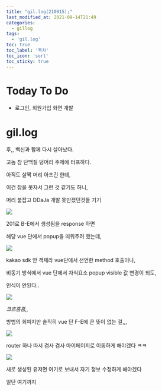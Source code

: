 ```yaml
---
title: "gil.log(210915);"
last_modified_at: 2021-09-14T21:49
categories: 
  - gillog
tags: 
  - 'gil.log'
toc: true
toc_label: '목차'
toc_icon: 'sort'
toc_sticky: true
---
```

# Today To Do

- 로그인, 회원가입 화면 개발 


# gil.log

후,, 백신과 함께 다시 살아났다.


고놈 참 단백질 덩어리 주제에 터프하다.

아직도 살짝 머리 아프긴 한데,

이건 잠을 못자서 그런 것 같기도 하니,

머리 붙잡고 DDaJa 개발 못만졌던것들 기기


![](https://images.velog.io/images/gillog/post/32954c9e-372c-48ee-8689-6f5dc641958e/image.png)


201로 B-E에서 생성됨을 response 하면

해당 vue 단에서 popup을 띄워주려 했는데,


![](https://images.velog.io/images/gillog/post/8f16600c-684a-4f1e-be23-0830cd939973/image.png)


kakao sdk 안 객체라 vue단에서 선언한 method 호출이나,

비동기 방식에서 vue 단에서 자식요소 popup visible 값 변경이 되도,

인식이 안된다..

![](https://images.velog.io/images/gillog/post/4b6ea700-33ea-407b-849d-a7d79d64b58e/image.png)


_크흐흠흠,,_

방법의 회피지만 솔직히 vue 단 F-E에 큰 뜻이 없는 걸,,,

![](https://images.velog.io/images/gillog/post/b5e42220-6a13-4988-be47-3ceafde70dfd/image.png)

router 하나 따서 겸사 겸사 마이페이지로 이동하게 해야겠다 ㅋㅋ


![](https://images.velog.io/images/gillog/post/1383f8b1-c03b-41ae-9e0b-317490f8ac31/image.png)

새로 생성된 유저면 여기로 보내서 자기 정보 수정하게 해야겠다

일단 여기까지